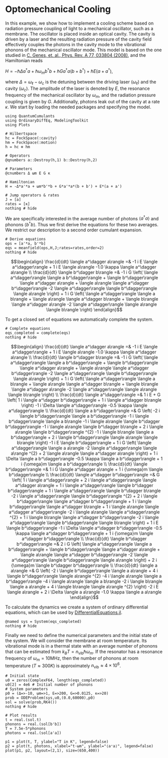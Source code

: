 # Optomechanical Cooling

In this example, we show how to implement a cooling scheme based on radiation pressure coupling of light to a mechanical oscillator, such as a membrane. The oscillator is placed inside an optical cavity. The cavity is driven by a laser and the resulting radiation pressure of the cavity field effectively couples the photons in the cavity mode to the vibrational phonons of the mechanical oscillator mode. This model is based on the one studied in [C. Genes, et. al., Phys. Rev. A 77, 033804 (2008)](https://journals.aps.org/pra/abstract/10.1103/PhysRevA.77.033804), and the Hamiltonian reads

$H = -\hbar\Delta a^\dagger a + \hbar\omega_m b^\dagger b + \hbar Ga^\dagger a \left(b + b^\dagger\right) + \hbar E \left(a + a^\dagger\right),$

where $\Delta = \omega_\ell - \omega_c$ is the detuning between the driving laser ($\omega_\ell$) and the cavity ($\omega_c$). The amplitude of the laser is denoted by $E$, the resonance frequency of the mechanical oscillator by $\omega_m$, and the radiation pressure coupling is given by $G$. Additionally, photons leak out of the cavity at a rate $\kappa$.
We start by loading the needed packages and specifying the model.


```@example optomechanics
using QuantumCumulants
using OrdinaryDiffEq, ModelingToolkit
using Plots

# Hilbertspace
hc = FockSpace(:cavity)
hm = FockSpace(:motion)
h = hc ⊗ hm

# Operators
@qnumbers a::Destroy(h,1) b::Destroy(h,2)

# Parameters
@cnumbers Δ ωm E G κ

# Hamiltonian
H = -Δ*a'*a + ωm*b'*b + G*a'*a*(b + b') + E*(a + a')

# Jump operators & rates
J = [a]
rates = [κ]
nothing # hide
```

We are specifically interested in the average number of photons $\langle a^\dagger a \rangle$ and phonons $\langle b^\dagger b \rangle$. Thus we first derive the equations for these two averages. We restrict our description to a second order cumulant expansion.


```@example optomechanics
# Derive equations
ops = [a'*a, b'*b]
eqs = meanfield(ops,H,J;rates=rates,order=2)
nothing # hide
```

```math
\begin{align}
\frac{d}{dt} \langle a^\dagger  a\rangle  =& -1 i E \langle a^\dagger\rangle  + 1 i E \langle a\rangle  -1.0 \kappa \langle a^\dagger  a\rangle  \\
\frac{d}{dt} \langle b^\dagger  b\rangle  =& -1 i G \left( \langle a^\dagger\rangle  \langle a  b^\dagger\rangle  + \langle b^\dagger\rangle  \langle a^\dagger  a\rangle  + \langle a\rangle  \langle a^\dagger  b^\dagger\rangle  -2 \langle a^\dagger\rangle  \langle b^\dagger\rangle  \langle a\rangle  \right) + 1 i G \left( \langle a^\dagger\rangle  \langle a  b\rangle  + \langle a\rangle  \langle a^\dagger  b\rangle  + \langle b\rangle  \langle a^\dagger  a\rangle  -2 \langle a^\dagger\rangle  \langle a\rangle  \langle b\rangle  \right)
\end{align}
```

To get a closed set of equations we automatically complete the system.


```@example optomechanics
# Complete equations
eqs_completed = complete(eqs)
nothing # hide
```


```math
\begin{align}
\frac{d}{dt} \langle a^\dagger  a\rangle  =& -1 i E \langle a^\dagger\rangle  + 1 i E \langle a\rangle  -1.0 \kappa \langle a^\dagger  a\rangle  \\
\frac{d}{dt} \langle b^\dagger  b\rangle  =& -1 i G \left( \langle a^\dagger\rangle  \langle a  b^\dagger\rangle  + \langle b^\dagger\rangle  \langle a^\dagger  a\rangle  + \langle a\rangle  \langle a^\dagger  b^\dagger\rangle  -2 \langle a^\dagger\rangle  \langle b^\dagger\rangle  \langle a\rangle  \right) + 1 i G \left( \langle a^\dagger\rangle  \langle a  b\rangle  + \langle a\rangle  \langle a^\dagger  b\rangle  + \langle b\rangle  \langle a^\dagger  a\rangle  -2 \langle a^\dagger\rangle  \langle a\rangle  \langle b\rangle  \right) \\
\frac{d}{dt} \langle a^\dagger\rangle  =& 1 i E + G \left( 1 i \langle a^\dagger  b^\dagger\rangle  + 1 i \langle a^\dagger  b\rangle  \right) -1 i \Delta \langle a^\dagger\rangle  -0.5 \kappa \langle a^\dagger\rangle  \\
\frac{d}{dt} \langle a  b^\dagger\rangle  =& G \left( -2 i \langle b^\dagger\rangle  \langle a  b^\dagger\rangle  -1 i \langle b^\dagger\rangle  \langle a  b\rangle  -1 i \langle a\rangle  \langle b^\dagger  b^\dagger\rangle  -1 i \langle a\rangle  \langle b^\dagger  b\rangle  + 2 i \langle a\rangle  \langle b^\dagger\rangle ^{2} -1 i \langle b\rangle  \langle a  b^\dagger\rangle  + 2 i \langle b^\dagger\rangle  \langle a\rangle  \langle b\rangle  \right) -1 i E \langle b^\dagger\rangle  + 1 i G \left( \langle a^\dagger\rangle  \langle a  a\rangle  -2 \langle a^\dagger\rangle  \langle a\rangle ^{2} + 2 \langle a\rangle  \langle a^\dagger  a\rangle  \right) + 1 i \Delta \langle a  b^\dagger\rangle  -0.5 \kappa \langle a  b^\dagger\rangle  + 1 i {\omega}m \langle a  b^\dagger\rangle  \\
\frac{d}{dt} \langle b^\dagger\rangle  =& 1 i G \langle a^\dagger  a\rangle  + 1 i {\omega}m \langle b^\dagger\rangle  \\
\frac{d}{dt} \langle a^\dagger  b^\dagger\rangle  =& G \left( 1 i \langle a^\dagger\rangle  + 2 i \langle a^\dagger\rangle  \langle a^\dagger  a\rangle  + 1 i \langle a^\dagger\rangle  \langle b^\dagger  b^\dagger\rangle  + 1 i \langle a^\dagger\rangle  \langle b^\dagger  b\rangle  -2 i \langle a^\dagger\rangle  \langle b^\dagger\rangle ^{2} + 2 i \langle b^\dagger\rangle  \langle a^\dagger  b^\dagger\rangle  + 1 i \langle b^\dagger\rangle  \langle a^\dagger  b\rangle  + 1 i \langle a\rangle  \langle a^\dagger  a^\dagger\rangle  -2 i \langle a\rangle  \langle a^\dagger\rangle ^{2} + 1 i \langle b\rangle  \langle a^\dagger  b^\dagger\rangle  -2 i \langle a^\dagger\rangle  \langle b^\dagger\rangle  \langle b\rangle  \right) + 1 i E \langle b^\dagger\rangle  -1 i \Delta \langle a^\dagger  b^\dagger\rangle  -0.5 \kappa \langle a^\dagger  b^\dagger\rangle  + 1 i {\omega}m \langle a^\dagger  b^\dagger\rangle  \\
\frac{d}{dt} \langle b^\dagger  b^\dagger\rangle  =& 2 i G \left( \langle a^\dagger\rangle  \langle a  b^\dagger\rangle  + \langle b^\dagger\rangle  \langle a^\dagger  a\rangle  + \langle a\rangle  \langle a^\dagger  b^\dagger\rangle  -2 \langle a^\dagger\rangle  \langle b^\dagger\rangle  \langle a\rangle  \right) + 2 i {\omega}m \langle b^\dagger  b^\dagger\rangle  \\
\frac{d}{dt} \langle a  a\rangle  =& G \left( -2 i \langle b^\dagger\rangle  \langle a  a\rangle  + 4 i \langle b^\dagger\rangle  \langle a\rangle ^{2} -4 i \langle a\rangle  \langle a  b^\dagger\rangle  -4 i \langle a\rangle  \langle a  b\rangle  -2 i \langle b\rangle  \langle a  a\rangle  + 4 i \langle b\rangle  \langle a\rangle ^{2} \right) -2 i E \langle a\rangle  + 2 i \Delta \langle a  a\rangle  -1.0 \kappa \langle a  a\rangle
\end{align}
```


To calculate the dynamics we create a system of ordinary differential equations, which can be used by [DifferentialEquations.jl](https://diffeq.sciml.ai/stable/).


```@example optomechanics
@named sys = System(eqs_completed)
nothing # hide
```

Finally we need to define the numerical parameters and the initial state of the system. We will consider the membrane at room temperature. Its vibrational mode is in a thermal state with an average number of phonons that can be estimated from $k_B T = n_\mathrm{vib}\hbar \omega_m$. If the resonator has a resonance frequency of $\omega_m = 10\mathrm{MHz}$, then the number of phonons at room temperature ($T\approx 300K$) is approximately $n_\mathrm{vib} \approx 4\times 10^6$.


```@example optomechanics
# Initial state
u0 = zeros(ComplexF64, length(eqs_completed))
u0[2] = 4e6 # Initial number of phonons
# System parameters
p0 = (Δ=>-10, ωm=>1, E=>200, G=>0.0125, κ=>20)
prob = ODEProblem(sys,u0,(0.0,60000),p0)
sol = solve(prob,RK4())
nothing # hide
```


```@example optomechanics
# Plot results
t = real.(sol.t)
phonons = real.(sol[b'b])
T = 7.5e-5*phonons
photons = real.(sol[a'a])

p1 = plot(t, T, ylabel="T in K", legend=false)
p2 = plot(t, photons, xlabel="t⋅ωm", ylabel="⟨a⁺a⟩", legend=false)
plot(p1, p2, layout=(2,1), size=(650,400))
```
